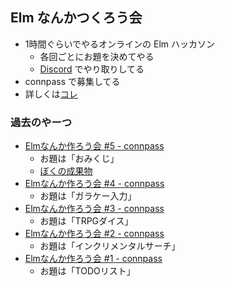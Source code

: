 ## Elm なんかつくろう会

- 1時間ぐらいでやるオンラインの Elm ハッカソン
    - 各回ごとにお題を決めてやる
    - [Discord](https://discord.gg/AJncbK) でやり取りしてる
- connpass で募集してる
- 詳しくは[コレ](https://scrapbox.io/ababup1192/Elmなんか作ろう会)

### 過去のやーつ

- [Elmなんか作ろう会 #5 - connpass](https://connpass.com/event/75853/)
    - お題は「おみくじ」
    - [ぼくの成果物](work/5)
- [Elmなんか作ろう会 #4 - connpass](https://connpass.com/event/75364/)
    - お題は「ガラケー入力」
- [Elmなんか作ろう会 #3 - connpass](https://connpass.com/event/75299/)
    - お題は「TRPGダイス」
- [Elmなんか作ろう会 #2 - connpass](https://connpass.com/event/75130/)
    - お題は「インクリメンタルサーチ」
- [Elmなんか作ろう会 #1 - connpass](https://connpass.com/event/75048/)
    - お題は「TODOリスト」
